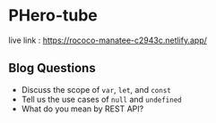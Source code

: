 # PHero-tube

live link : https://rococo-manatee-c2943c.netlify.app/

## Blog Questions

- Discuss the scope of `var`, `let`, and `const`
- Tell us the use cases of `null` and `undefined`
- What do you mean by REST API?


